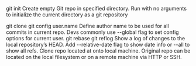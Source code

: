 git init
<directory>
Create empty Git repo in specified directory. Run with no arguments
to initialize the current directory as a git repository

git clone <repo>
git config
user.name <name>
Define author name to be used for all commits in current repo. Devs
commonly use --global flag to set config options for current user.
git rebase <base>
git reflog Show a log of changes to the local repository’s HEAD. Add
--relative-date flag to show date info or --all to show all refs.
Clone repo located at <repo> onto local machine. Original repo can be
located on the local filesystem or on a remote machine via HTTP or SSH.
